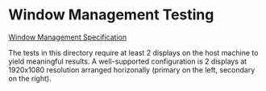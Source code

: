 # Window Management Testing

[Window Management Specification](https://w3c.github.io/window-placement/)

The tests in this directory require at least 2 displays on the host machine to yield meaningful results. A well-supported configuration is 2 displays at 1920x1080 resolution arranged horizonally (primary on the left, secondary on the right).
